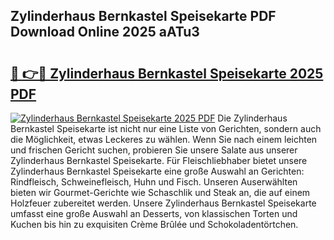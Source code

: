 ## Zylinderhaus Bernkastel Speisekarte PDF Download Online 2025 aATu3

# <h2><a href="http://gccc1t1.nevu.top/?p=Zylinderhaus+Bernkastel+Speisekarte">🔗 👉🔴 Zylinderhaus Bernkastel Speisekarte 2025 PDF</a></h2>

[![Zylinderhaus Bernkastel Speisekarte 2025 PDF](https://i.imgur.com/dBaPXMq.png)](http://gccc1t1.nevu.top/?p=Zylinderhaus+Bernkastel+Speisekarte)
Die Zylinderhaus Bernkastel Speisekarte ist nicht nur eine Liste von Gerichten, sondern auch die Möglichkeit, etwas Leckeres zu wählen. Wenn Sie nach einem leichten und frischen Gericht suchen, probieren Sie unsere Salate aus unserer Zylinderhaus Bernkastel Speisekarte. Für Fleischliebhaber bietet unsere Zylinderhaus Bernkastel Speisekarte eine große Auswahl an Gerichten: Rindfleisch, Schweinefleisch, Huhn und Fisch. Unseren Auserwählten bieten wir Gourmet-Gerichte wie Schaschlik und Steak an, die auf einem Holzfeuer zubereitet werden. Unsere Zylinderhaus Bernkastel Speisekarte umfasst eine große Auswahl an Desserts, von klassischen Torten und Kuchen bis hin zu exquisiten Crème Brûlée und Schokoladentörtchen.
